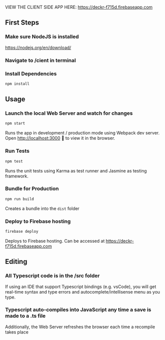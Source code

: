 VIEW THE CLIENT SIDE APP HERE: https://deckr-f715d.firebaseapp.com

## First Steps

### Make sure NodeJS is installed

https://nodejs.org/en/download/

### Navigate to /cient in terminal
 
### Install Dependencies

```sh
npm install
```

## Usage

### Launch the local Web Server and watch for changes

```sh
npm start
```

Runs the app in development / production mode using Webpack dev server.
Open [http://localhost:3000](http://localhost:3000) 🎉 to view it in the browser.

### Run Tests

```sh
npm test
```

Runs the unit tests using Karma as test runner and Jasmine as testing framework.

### Bundle for Production

```sh
npm run build
``` 

Creates a bundle into the `dist` folder

### Deploy to Firebase hosting

```sh
firebase deploy
``` 
Deploys to Firebase hosting. Can be accessed at https://deckr-f715d.firebaseapp.com

## Editing

### All Typescript code is in the /src folder

If using an IDE that support Typescript bindings (e.g. vsCode), you will get real-time syntax and type errors and autocomplete/intellisense menu as you type. 

### Typescript auto-compiles into JavaScript any time a save is made to a .ts file

Additionally, the Web Server refreshes the browser each time a recompile takes place
